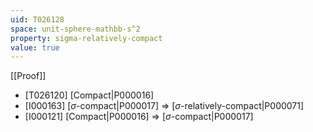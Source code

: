 ```yaml
---
uid: T026128
space: unit-sphere-mathbb-s^2
property: sigma-relatively-compact
value: true
---
```

[[Proof]]

* [T026120] [Compact|P000016]
* [I000163] [$\sigma$-compact|P000017] => [$\sigma$-relatively-compact|P000071]
* [I000121] [Compact|P000016] => [$\sigma$-compact|P000017]

